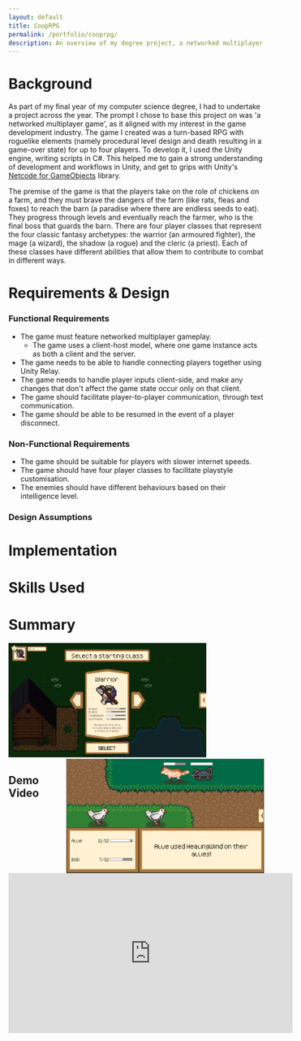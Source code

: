 ```yaml
---
layout: default
title: CoopRPG
permalink: /portfolio/cooprpg/
description: An overview of my degree project, a networked multiplayer turn-based RPG called CoopRPG!
---
```



# Background
As part of my final year of my computer science degree, I had to undertake a project across the year. The prompt I chose to base this project on was 'a networked multiplayer game', as it aligned with my interest in the game development industry. The game I created was a turn-based RPG with roguelike elements (namely procedural level design and death resulting in a game-over state) for up to four players. To develop it, I used the Unity engine, writing scripts in C#. This helped me to gain a strong understanding of development and workflows in Unity, and get to grips with Unity's [Netcode for GameObjects](https://docs-multiplayer.unity3d.com/netcode/current/about/) library.

The premise of the game is that the players take on the role of chickens on a farm, and they must brave the dangers of the farm (like rats, fleas and foxes) to reach the barn (a paradise where there are endless seeds to eat). They progress through levels and eventually reach the farmer, who is the final boss that guards the barn. There are four player classes that represent the four classic fantasy archetypes: the warrior (an armoured fighter), the mage (a wizard), the shadow (a rogue) and the cleric (a priest). Each of these classes have different abilities that allow them to contribute to combat in different ways.

# Requirements & Design
### Functional Requirements
- The game must feature networked multiplayer gameplay.
    - The game uses a client-host model, where one game instance acts as both a client and the server.
- The game needs to be able to handle connecting players together using Unity Relay.
- The game needs to handle player inputs client-side, and make any changes that don't affect the game state occur only on that client.
- The game should facilitate player-to-player communication, through text communication.
- The game should be able to be resumed in the event of a player disconnect.


### Non-Functional Requirements
- The game should be suitable for players with slower internet speeds.
- The game should have four player classes to facilitate playstyle customisation.
- The enemies should have different behaviours based on their intelligence level.

### Design Assumptions

 
# Implementation

# Skills Used

# Summary
<img src="/assets/images/coop 1.png" style="width:390px;height:225px;margin-right:15px;">
<img src="/assets/images/coop 2.png" style="width:390px;height:225px;margin-left:15px;float:right">

## Demo Video
<iframe width="560" height="315" src="https://www.youtube.com/embed/KEmjXTpYyY4?si=ZJ-vmfvgzwHD6cB3" title="YouTube video player" frameborder="0" allow="accelerometer; autoplay; clipboard-write; encrypted-media; gyroscope; picture-in-picture; web-share" referrerpolicy="strict-origin-when-cross-origin" allowfullscreen></iframe>
